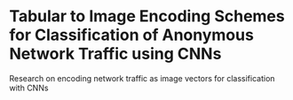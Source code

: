# Tabular to Image Encoding Schemes for Classification of Anonymous Network Traffic using CNNs

Research on encoding network traffic as image vectors for classification with CNNs
